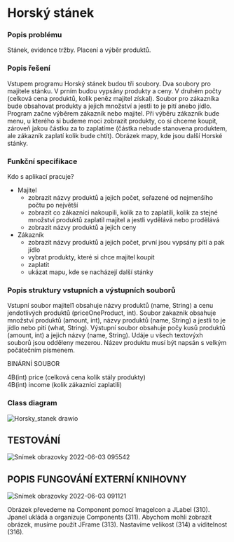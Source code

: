 # Horský stánek

### Popis problému
Stánek, evidence tržby. Placení a výběr produktů.

### Popis řešení
Vstupem programu Horský stánek budou tři soubory. Dva soubory pro majitele stánku. V prním budou vypsány produkty a ceny. V druhém počty (celková cena produktů, kolik peněz majitel získal). Soubor pro zákazníka bude obsahovat produkty a jejich množství a jestli to je pití anebo jídlo. Program začne výběrem zákazník nebo majitel. Při výběru zákazník bude menu, u kterého si budeme moci zobrazit produkty, co si chceme koupit, zároveň jakou částku za to zaplatíme (částka nebude stanovena produktem, ale zákazník zaplatí kolik bude chtít). Obrázek mapy, kde jsou další Horské stánky. 

### Funkční specifikace
Kdo s aplikací pracuje?
- Majitel
  - zobrazit názvy produktů a jejich počet, seřazené od nejmenšího počtu po největší
  - zobrazit co zákazníci nakoupili, kolik za to zaplatili, kolik za stejné množství produktů zaplatil majitel a jestli vydělává nebo prodělává
  - zobrazit názvy produktů a jejich ceny
- Zákazník
  - zobrazit názvy produktů a jejich počet, první jsou vypsány pití a pak jídlo
  - vybrat produkty, které si chce majitel koupit
  - zaplatit
  - ukázat mapu, kde se nacházejí další stánky

### Popis struktury vstupních a výstupních souborů
Vstupní soubor majitel1 obsahuje názvy produktů (name, String) a cenu jendotlivých produktů (priceOneProduct, int). Soubor zakaznik obsahuje množství produktů (amount, int), názvy produktů (name, String) a jestli to je jídlo nebo pití (what, String). Výstupní soubor obsahuje počy kusů produktů (amount, int) a jejich názvy (name, String). Udáje u všech textovýxh souborů jsou odděleny mezerou. Název produktu musí být napsán s velkým počátečním písmenem.

BINÁRNÍ SOUBOR 

4B(int) price (celková cena kolik stály produkty)  
4B(int) income (kolik zákazníci zaplatili) 

### Class diagram
![Horsky_stanek drawio](https://user-images.githubusercontent.com/100836132/171803006-1671af07-66ca-453d-8e67-71a8e7be34b8.png)


## TESTOVÁNÍ
![Snímek obrazovky 2022-06-03 095542](https://user-images.githubusercontent.com/100836132/171812876-a12197ee-4e2c-4fa5-8b92-e4b2974266c9.png)


## POPIS FUNGOVÁNÍ EXTERNÍ KNIHOVNY
![Snímek obrazovky 2022-06-03 091121](https://user-images.githubusercontent.com/100836132/171805600-c9ee2cd0-e0a2-461e-978d-cc93500273d1.png)

Obrázek převedeme na Component pomocí ImageIcon a JLabel (310). Jpanel ukládá a organizuje Components (311). Abychom mohli zobrazit obrázek, musíme použít JFrame (313). Nastavíme velikost (314) a viditelnost (316).
